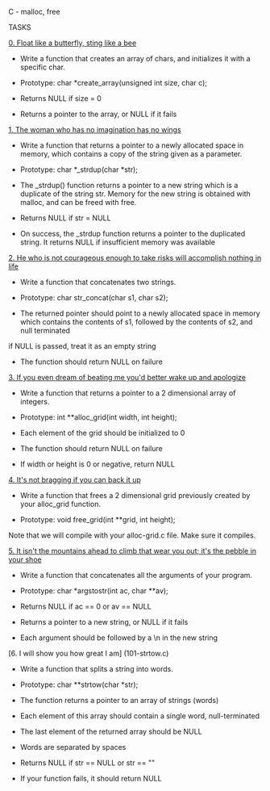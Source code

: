 C - malloc, free
		

		
TASKS
		

[0. Float like a butterfly, sting like a bee](0-create_array.c)
- Write a function that creates an array of chars, and initializes it with a specific char.
		
- Prototype: char *create_array(unsigned int size, char c);
		
- Returns NULL if size = 0
		
- Returns a pointer to the array, or NULL if it fails
		

[1. The woman who has no imagination has no wings](1-strdup.c)
		
- Write a function that returns a pointer to a newly allocated space in memory, which contains a copy of the string given as a parameter.
		
- Prototype: char *_strdup(char *str);
		
- The _strdup() function returns a pointer to a new string which is a duplicate of the string str. Memory for the new string is obtained with malloc, and can be freed with free.
		
- Returns NULL if str = NULL
		
- On success, the _strdup function returns a pointer to the duplicated string. It returns NULL if insufficient memory was available
		

[2. He who is not courageous enough to take risks will accomplish nothing in life](2-str_concat.c)
		
- Write a function that concatenates two strings.
		
- Prototype: char str_concat(char s1, char s2);
		
- The returned pointer should point to a newly allocated space in memory which contains the contents of s1, followed by the contents of s2, and null terminated
		
if NULL is passed, treat it as an empty string
		
- The function should return NULL on failure
		

[3. If you even dream of beating me you'd better wake up and apologize](3-alloc_grid.c)

- Write a function that returns a pointer to a 2 dimensional array of integers.
		
- Prototype: int **alloc_grid(int width, int height);
		
- Each element of the grid should be initialized to 0
		
- The function should return NULL on failure
		
- If width or height is 0 or negative, return NULL
		

[4. It's not bragging if you can back it up](4-free_grid.c)
		
- Write a function that frees a 2 dimensional grid previously created by your alloc_grid function.
		
- Prototype: void free_grid(int **grid, int height);
		
Note that we will compile with your alloc-grid.c file. Make sure it compiles.
		

[5. It isn't the mountains ahead to climb that wear you out; it's the pebble in your shoe](100-argstostr.c)
		
- Write a function that concatenates all the arguments of your program.
		
- Prototype: char *argstostr(int ac, char **av);
		
- Returns NULL if ac == 0 or av == NULL
		
- Returns a pointer to a new string, or NULL if it fails
		
- Each argument should be followed by a \n in the new string  
		

[6. I will show you how great I am] (101-strtow.c)
		
- Write a function that splits a string into words.

- Prototype: char **strtow(char *str);
		
- The function returns a pointer to an array of strings (words)
		
- Each element of this array should contain a single word, null-terminated
		
- The last element of the returned array should be NULL
		
- Words are separated by spaces
		
- Returns NULL if str == NULL or str == ""
		
- If your function fails, it should return NULL
